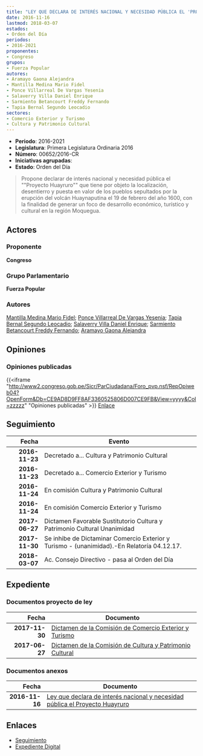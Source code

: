 ```yaml
---
title: "LEY QUE DECLARA DE INTERÉS NACIONAL Y NECESIDAD PÚBLICA EL 'PROYECTO HUAYRURO'"
date: 2016-11-16
lastmod: 2018-03-07
estados:
- Orden del Día
periodos:
- 2016-2021
proponentes:
- Congreso
grupos:
- Fuerza Popular
autores:
- Aramayo Gaona Alejandra
- Mantilla Medina Mario Fidel
- Ponce Villarreal De Vargas Yesenia
- Salaverry Villa Daniel Enrique
- Sarmiento Betancourt Freddy Fernando
- Tapia Bernal Segundo Leocadio
sectores:
- Comercio Exterior y Turismo
- Cultura y Patrimonio Cultural
---
```

- **Periodo**: 2016-2021
- **Legislatura**: Primera Legislatura Ordinaria 2016
- **Número**: 00652/2016-CR
- **Iniciativas agrupadas**: 
- **Estado**: Orden del Día

> Propone declarar de interés nacional y necesidad pública el ""Proyecto Huayruro"" que tiene por objeto la localización, desentierro y puesta en valor de los pueblos sepultados por la erupción del volcán Huaynaputina el 19 de febrero del año 1600, con la finalidad de generar un foco de desarrollo económico, turístico y cultural en la región Moquegua.


## Actores

### Proponente

**Congreso**

### Grupo Parlamentario

**Fuerza Popular**

### Autores

[Mantilla Medina Mario Fidel](mailto:mailto:mmantilla@congreso.gob.pe); [Ponce Villarreal De Vargas Yesenia](mailto:mailto:yponce@congreso.gob.pe); [Tapia Bernal Segundo Leocadio](mailto:mailto:stapia@congreso.gob.pe); [Salaverry Villa Daniel Enrique](mailto:mailto:dsalaverry@congreso.gob.pe); [Sarmiento Betancourt Freddy Fernando](mailto:mailto:fsarmiento@congreso.gob.pe); [Aramayo Gaona Alejandra](mailto:mailto:maramayo@congreso.gob.pe)

## Opiniones

### Opiniones publicadas

{{<iframe "http://www2.congreso.gob.pe/Sicr/ParCiudadana/Foro_pvp.nsf/RepOpiweb04?OpenForm&Db=CE9AD8D9FF8AF3360525806D007CE9FB&View=yyyy&Col=zzzzz" "Opiniones publicadas" >}}
[Enlace](http://www2.congreso.gob.pe/Sicr/ParCiudadana/Foro_pvp.nsf/RepOpiweb04?OpenForm&Db=CE9AD8D9FF8AF3360525806D007CE9FB&View=yyyy&Col=zzzzz)


## Seguimiento

| Fecha | Evento |
|------:|--------|
| **2016-11-23** | Decretado a... Cultura y Patrimonio Cultural |
| **2016-11-23** | Decretado a... Comercio Exterior y Turismo |
| **2016-11-24** | En comisión Cultura y Patrimonio Cultural |
| **2016-11-24** | En comisión Comercio Exterior y Turismo |
| **2017-06-27** | Dictamen Favorable Sustitutorio Cultura y Patrimonio Cultural Unanimidad |
| **2017-11-30** | Se inhibe de Dictaminar Comercio Exterior y Turismo - (unanimidad).-En Relatoría 04.12.17. |
| **2018-03-07** | Ac. Consejo Directivo - pasa al Orden del Día |

## Expediente

### Documentos proyecto de ley

| Fecha | Documento |
|------:|-----------|
| **2017-11-30** | [Dictamen de la Comisión de Comercio Exterior y Turismo](http://www.leyes.congreso.gob.pe/Documentos/2016_2021/Dictamenes/Proyectos_de_Ley/00652DC03MAY20171130.PDF) |
| **2017-06-27** | [Dictamen de la Comisión de Cultura y Patrimonio Cultural](http://www.leyes.congreso.gob.pe/Documentos/2016_2021/Dictamenes/Proyectos_de_Ley/00652DC05MAY20170627.pdf) |

### Documentos anexos

| Fecha | Documento |
|------:|-----------|
| **2016-11-16** | [Ley que declara de interés nacional y necesidad pública el Proyecto Huayruro](http://www.leyes.congreso.gob.pe/Documentos/2016_2021/Proyectos_de_Ley_y_de_Resoluciones_Legislativas/PL0065220161116.pdf) |

## Enlaces

- [Seguimiento](http://www2.congreso.gob.pe/Sicr/TraDocEstProc/CLProLey2016.nsf/f7fff46988ca05b1052578e100829cc7/14e19719806823c80525806d00784830?OpenDocument)
- [Expediente Digital](http://www2.congreso.gob.pe/Sicr/TraDocEstProc/Expvirt_2011.nsf/visbusqptramdoc1621/00652?opendocument)

